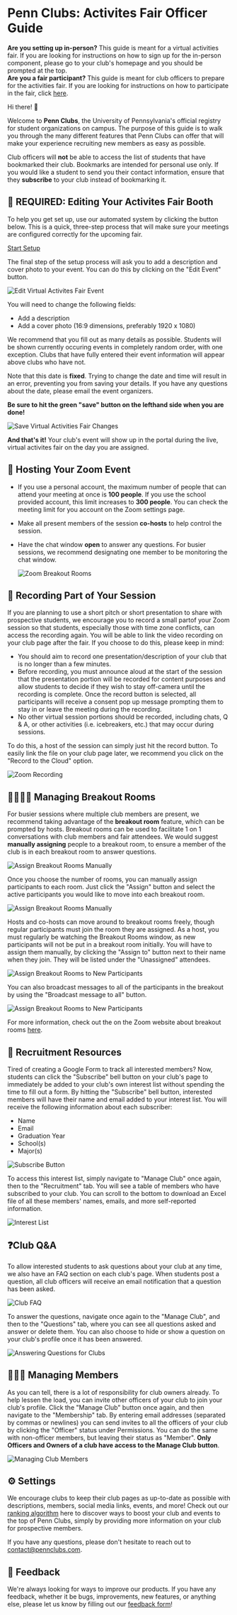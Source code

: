 # Penn Clubs: Activites Fair Officer Guide

<div class="notification is-info"><b>Are you setting up in-person?</b> This guide
is meant for a virtual activities fair. If you are looking for instructions on
how to sign up for the in-person component, please go to your club's homepage
and you should be prompted at the top.</div>

<div class="notification is-info"><b>Are you a fair participant?</b> This guide
is meant for club officers to prepare for the activities fair. If you are looking for instructions on how to participate in the fair, click <a href="/fair">here</a>.</div>

Hi there! 🎉

Welcome to **Penn Clubs**, the University of Pennsylvania's official registry for student organizations on campus. The purpose of this guide is to walk you through the many different features that Penn Clubs can offer that will make your experience recruiting new members as easy as possible.

<div class="has-text-danger">Club officers will <b>not</b> be able to access the list of students that have bookmarked their club. Bookmarks are intended for personal use only. If you would like a student to send you their contact information, ensure that they <b>subscribe</b> to your club instead of bookmarking it.</div>

## 📅 REQUIRED: Editing Your Activites Fair Booth

To help you get set up, use our automated system by clicking the button below. This is a quick, three-step process that will make sure your meetings are configured correctly for the upcoming fair.

<a href="/zoom" class="button is-success">Start Setup</a>

The final step of the setup process will ask you to add a description and cover photo to your event. You can do this by clicking on the "Edit Event" button.

![Edit Virtual Activites Fair Event](3.png)

You will need to change the following fields:

- Add a description
- Add a cover photo (16:9 dimensions, preferably 1920 x 1080)

We recommend that you fill out as many details as possible. Students will be shown currently occuring events in completely random order, with one exception. Clubs that have fully entered their event information will appear above clubs who have not.

Note that this date is **fixed**. Trying to change the date and time will result in an error, preventing you from saving your details. If you have any questions about the date, please email the event organizers.

**Be sure to hit the green "save" button on the lefthand side when you are done!**

![Save Virtual Activities Fair Changes](4.png)

**And that's it!** Your club's event will show up in the portal during the live, virtual activites fair on the day you are assigned.

## 🎤 Hosting Your Zoom Event

- If you use a personal account, the maximum number of people that can attend your meeting at once is **100 people**. If you use the school provided account, this limit increases to **300 people**. You can check the meeting limit for you account on the Zoom settings page.
- Make all present members of the session **co-hosts** to help control the session.
- Have the chat window **open** to answer any questions. For busier sessions, we recommend designating one member to be monitoring the chat window.

  ![Zoom Breakout Rooms](5.png)

## 🎥 Recording Part of Your Session

If you are planning to use a short pitch or short presentation to share with prospective students, we encourage you to record a small partof your Zoom session so that students, especially those with time zone conflicts, can access the recording again. You will be able to link the video recording on your club page after the fair. If you choose to do this, please keep in mind:

- You should aim to record one presentation/description of your club that is no longer than a few minutes.
- Before recording, you must announce aloud at the start of the session that the presentation portion will be recorded for content purposes and allow students to decide if they wish to stay off-camera until the recording is complete. Once the record button is selected, all participants will receive a consent pop up message prompting them to stay in or leave the meeting during the recording.
- No other virtual session portions should be recorded, including chats, Q & A, or other activities (i.e. icebreakers, etc.) that may occur during sessions.

To do this, a host of the session can simply just hit the record button. To easily link the file on your club page later, we recommend you click on the "Record to the Cloud" option.

![Zoom Recording](zoom2.png)

## 👨‍👩‍👧‍👦 Managing Breakout Rooms

For busier sessions where multiple club members are present, we recommend taking advantage of the **breakout room** feature, which can be prompted by hosts. Breakout rooms can be used to facilitate 1 on 1 conversations with club members and fair attendees. We would suggest **manually assigning** people to a breakout room, to ensure a member of the club is in each breakout room to answer questions.

![Assign Breakout Rooms Manually](Breakout1.png)

Once you choose the number of rooms, you can manually assign participants to each room. Just click the "Assign" button and select the active participants you would like to move into each breakout room.

![Assign Breakout Rooms Manually](Breakout4.png)

Hosts and co-hosts can move around to breakout rooms freely, though regular participants must join the room they are assigned. As a host, you must regularly be watching the Breakout Rooms window, as new participants will not be put in a breakout room initially. You will have to assign them manually, by clicking the "Assign to" button next to their name when they join. They will be listed under the "Unassigned" attendees.

![Assign Breakout Rooms to New Participants](Breakout3.png)

You can also broadcast messages to all of the participants in the breakout by using the "Broadcast message to all" button.

![Assign Breakout Rooms to New Participants](Breakout2.png)

For more information, check out the on the Zoom website about breakout rooms [here](https://support.zoom.us/hc/en-us/articles/206476313-Managing-Breakout-Rooms).

## 📎 Recruitment Resources

Tired of creating a Google Form to track all interested members? Now, students can click the "Subscribe" bell button on your club's page to immediately be added to your club's own interest list without spending the time to fill out a form. By hitting the "Subscribe" bell button, interested members will have their name and email added to your interest list. You will receive the following information about each subscriber:

- Name
- Email
- Graduation Year
- School(s)
- Major(s)

![Subscribe Button](6.png)

To access this interest list, simply navigate to "Manage Club" once again, then to the "Recruitment" tab. You will see a table of members who have subscribed to your club. You can scroll to the bottom to download an Excel file of all these members' names, emails, and more self-reported information.

![Interest List](7.png)

## ❓Club Q&A

To allow interested students to ask questions about your club at any time, we also have an FAQ section on each club's page. When students post a question, all club officers will receive an email notification that a question has been asked.

![Club FAQ](8.png)

To answer the questions, navigate once again to the "Manage Club", and then to the "Questions" tab, where you can see all questions asked and answer or delete them. You can also choose to hide or show a question on your club's profile once it has been answered.

![Answering Questions for Clubs](9.png)

## 👩‍👧‍👦 Managing Members

As you can tell, there is a lot of responsibility for club owners already. To help lessen the load, you can invite other officers of your club to join your club's profile. Click the "Manage Club" button once again, and then navigate to the "Membership" tab. By entering email addresses (separated by commas or newlines) you can send invites to all the officers of your club by clicking the "Officer" status under Permissions. You can do the same with non-officer members, but leaving their status as "Member". **Only Officers and Owners of a club have access to the Manage Club button**.

![Managing Club Members](10.png)

## ⚙️ Settings

We encourage clubs to keep their club pages as up-to-date as possible with descriptions, members, social media links, events, and more! Check out our [ranking algorithm](/rank) here to discover ways to boost your club and events to the top of Penn Clubs, simply by providing more information on your club for prospective members.

If you have any questions, please don't hesitate to reach out to contact@pennclubs.com.

## 📝 Feedback

We're always looking for ways to improve our products. If you have any feedback, whether it be bugs,
improvements, new features, or anything else, please let us know by
filling out our [feedback form](https://airtable.com/shrCsYFWxCwfwE7cf)!
